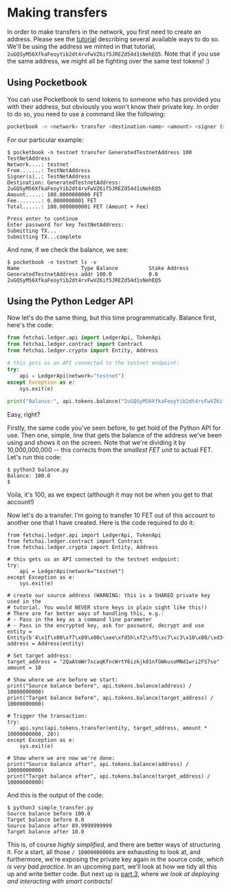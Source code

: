 # Making transfers

In order to make transfers in the network, you first need to create an address. Please see the [tutorial](/walkthrough/creating-addresses) describing several available ways to do so. We'll be using the address we minted in that tutorial, `2uGQSyM56XfkaFeoyYib2dt4rvFwVZ6if5JREZd54d1sNehEQ5`. Note that if you use the same address, we might all be fighting over the same test tokens! :)

## Using Pocketbook
You can use Pocketbook to send tokens to someone who has provided you with their address, but obviously you won't know their private key. In order to do so, you need to use a command like the following:

``` bash
pocketbook -n <network> transfer <destination-name> <amount> <signer (source)>
```

For our particular example:

```
$ pocketbook -n testnet transfer GeneratedTestnetAddress 100 TestNetAddress
Network....: testnet
From.......: TestNetAddress
Signer(s)..: TestNetAddress
Destination: GeneratedTestnetAddress: 2uGQSyM56XfkaFeoyYib2dt4rvFwVZ6if5JREZd54d1sNehEQ5
Amount.....: 100.0000000000 FET
Fee........: 0.0000000001 FET
Total......: 100.0000000001 FET (Amount + Fee)

Press enter to continue
Enter password for key TestNetAddress: 
Submitting TX...
Submitting TX...complete
```

And now, if we check the balance, we see:

```
$ pocketbook -n testnet ls -v
Name                    Type Balance          Stake Address
GeneratedTestnetAddress addr 100.0            0.0   2uGQSyM56XfkaFeoyYib2dt4rvFwVZ6if5JREZd54d1sNehEQ5
```

## Using the Python Ledger API

Now let's do the same thing, but this time programmatically. Balance first, here's the code:

``` python
from fetchai.ledger.api import LedgerApi, TokenApi
from fetchai.ledger.contract import Contract
from fetchai.ledger.crypto import Entity, Address

# this gets us an API connected to the testnet endpoint:
try:
	api = LedgerApi(network="testnet")
except Exception as e:
	sys.exit(e)
	
print("Balance:", api.tokens.balance("2uGQSyM56XfkaFeoyYib2dt4rvFwVZ6if5JREZd54d1sNehEQ5") / 10000000000)
```

Easy, right?

Firstly, the same code you've seen before, to get hold of the Python API for use. Then one, simple, line that gets the balance of the address we've been using and shows it on the screen. Note that we're dividing it by 10,000,000,000 -- this corrects from the _smallest FET unit_ to actual FET. Let's run this code:
```
$ python3 balance.py
Balance: 100.0
$ 
```

Voila, it's 100, as we expect (although it may not be when you get to that account!)

Now let's do a transfer. I'm going to transfer 10 FET out of this account to another one that I have created. Here is the code required to do it:

```
from fetchai.ledger.api import LedgerApi, TokenApi
from fetchai.ledger.contract import Contract
from fetchai.ledger.crypto import Entity, Address

# this gets us an API connected to the testnet endpoint:
try:
	api = LedgerApi(network="testnet")
except Exception as e:
	sys.exit(e)
	
# create our source address (WARNING: this is a SHARED private key used in the 
# tutorial. You would NEVER store keys in plain sight like this!)
# There are far better ways of handling this, e.g.:
# - Pass in the key as a command line parameter
# - Pass in the encrypted key, ask for password, decrypt and use
entity = Entity(b'4\x1f\x00\xf7\x89\x00c\xee\xfd5h\xf2\xf5\xc7\xc3\x10\x80/\xd3+:\x15\xa1\x11\xac\x0f\xbf\xb4\xa6\\\xe0{')
address = Address(entity)

# Set target address:
target_address = "2QaAtmWr7xcaqKfncWrtY6izkjk81nfGWkusoMNd1wri2FS7so"
amount = 10
	
# Show where we are before we start:
print("Source balance before", api.tokens.balance(address) / 10000000000)
print("Target balance before", api.tokens.balance(target_address) / 10000000000)

# Trigger the transaction:
try:
	api.sync(api.tokens.transfer(entity, target_address, amount * 10000000000, 20))
except Exception as e:
	sys.exit(e)

# Show where we are now we're done:
print("Source balance after", api.tokens.balance(address) / 10000000000)
print("Target balance after", api.tokens.balance(target_address) / 10000000000)
```

And this is the output of the code:

```
$ python3 simple_transfer.py
Source balance before 100.0
Target balance before 0.0
Source balance after 89.9999999999
Target balance after 10.0
```

This is, of course *highly simplified*, and there are better ways of structuring it. For a start, all those `/ 10000000000`s are exhausting to look at, and furthermore, we're exposing the private key again in the source code, *which is very bad practice*. In an upcoming part, we'll look at how we tidy all this up and write better code. But next up is [part 3](../walkthrough/smart-contracts.md), where *we look at deploying and interacting with smart contracts!*

